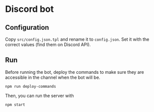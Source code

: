 # Discord bot

## Configuration

Copy `src/config.json.tpl` and rename it to `config.json`. Set it with the correct values (find them on Discord API).

## Run

Before running the bot, deploy the commands to make sure they are accessible in the channel when the bot will be.
```
npm run deploy-commands
```

Then, you can run the server with
```
npm start
```